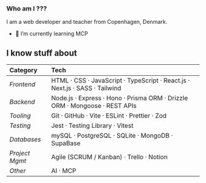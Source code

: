 ### Who am I ???
I am a web developer and teacher from Copenhagen, Denmark.


<!--
**clurts/clurts** is a ✨ _special_ ✨ repository because its `README.md` (this file) appears on your GitHub profile.

Here are some ideas to get you started:

- 🔭 I’m currently working on ...
- 🌱 I’m currently learning ...
- 👯 I’m looking to collaborate on ...
- 🤔 I’m looking for help with ...
- 💬 Ask me about ...
- 📫 How to reach me: ...
- 😄 Pronouns: ...
- ⚡ Fun fact: ...
-->






- 🌱 I’m currently learning MCP

## I know stuff about

| Category          | Tech                                                                        |
|:------------------|:----------------------------------------------------------------------------|
| *Frontend*        | HTML · CSS · JavaScript · TypeScript · React.js · Next.js · SASS · Tailwind |
| *Backend*         | Node.js · Express · Hono · Prisma ORM · Drizzle ORM · Mongoose · REST APIs  |
| *Tooling*         | Git · GitHub · Vite · ESLint · Prettier · Zod                               |
| *Testing*         | Jest · Testing Library · Vitest                                             |
| *Databases*       | mySQL · PostgreSQL · SQLite · MongoDB · SupaBase                            |
| *Project Mgmt*    | Agile (SCRUM / Kanban) · Trello · Notion                                    |
| *Other*           | AI · MCP    
